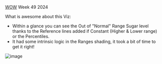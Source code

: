 [WOW](https://workout-wednesday.com/pbi-2024-w49/) Week 49 2024 


What is awesome about this Viz:
* Within a glance you can see the Out of "Normal" Range Sugar level thanks to the Reference lines added if Constant (Higher & Lower range) or the Percentiles.
* It had some intrinsic logic in the Ranges shading, it took a bit of time to get it right!


  

![image](https://github.com/user-attachments/assets/9636a5ee-e694-447d-99fe-23da16df3243)
